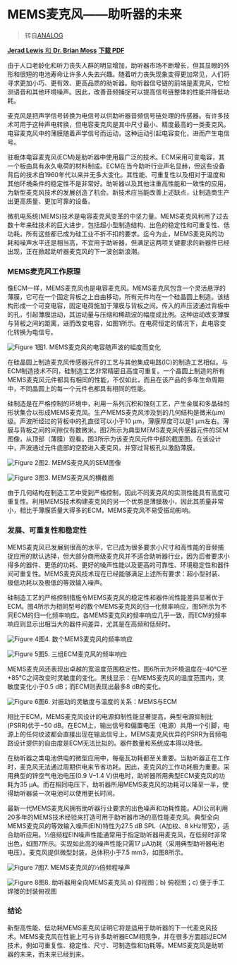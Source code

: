 # MEMS麦克风——助听器的未来

> 转自[ANALOG](https://www.analog.com/cn/analog-dialogue/articles/mems-microphones-future-for-hearing-aids.html)

[**Jerad Lewis** 和 **Dr. Brian Moss**](https://www.analog.com/cn/analog-dialogue/articles/mems-microphones-future-for-hearing-aids.html#author) **[下载 PDF](https://www.analog.com/media/cn/analog-dialogue/volume-47/number-4/articles/mems-microphones-future-for-hearing-aids_cn.pdf)**

由于人口老龄化和听力丧失人群的明显增加，助听器市场不断增长，但其显眼的外形和很短的电池寿命让许多人失去兴趣。随着听力丧失现象变得更加常见，人们将寻求更加小巧、更有效、更高品质的助听器。助听器信号链的前端是麦克风，它检测语音和其他环境噪声。因此，改善音频捕捉可以提高信号链整体的性能并降低功耗。

麦克风是把声学信号转换为电信号以供助听器音频信号链处理的传感器。有许多技术可用于这种声电转换，但电容麦克风是其中尺寸最小、精度最高的一类麦克风。电容麦克风中的薄膜随着声学信号而运动，这种运动引起电容变化，进而产生电信号。

驻极体电容麦克风(ECM)是助听器中使用最广泛的技术。ECM采用可变电容，其一个板由具有永久电荷的材料制成。ECM在当今助听行业声名显赫，但这些设备背后的技术自1960年代以来并无多大变化。其性能、可重复性以及相对于温度和其他环境条件的稳定性不是非常好。助听器以及其他注重高性能和一致性的应用，为新型麦克风技术的发展创造了机会。新技术应当能改善上述缺点，让制造商生产出更高质量、更加可靠的设备。

微机电系统(MEMS)技术是电容麦克风变革的中坚力量。MEMS麦克风利用了过去数十年来硅技术的巨大进步，包括超小型制造结构、出色的稳定性和可重复性、低功耗，所有这些都已成为硅工业不折不扣的要求。迄今为止，MEMS麦克风的功耗和噪声水平还是相当高，不宜用于助听器，但满足这两项关键要求的新器件已经出现，正在掀起助听器麦克风的下一波创新浪潮。

### MEMS麦克风工作原理

像ECM一样，MEMS麦克风也是电容麦克风。MEMS麦克风包含一个灵活悬浮的薄膜，它可在一个固定背板之上自由移动，所有元件均在一个硅晶圆上制造。该结构形成一个可变电容，固定电荷施加于薄膜与背板之间。传入的声压波通过背板中的孔，引起薄膜运动，其运动量与压缩和稀疏波的幅度成比例。这种运动改变薄膜与背板之间的距离，进而改变电容，如图1所示。在电荷恒定的情况下，此电容变化转换为电信号。

![Figure 1](https://mythidea.oss-cn-beijing.aliyuncs.com/undefined4711-1-fig01.jpg)图1. MEMS麦克风的电容随声波的幅度而变化

在硅晶圆上制造麦克风传感器元件的工艺与其他集成电路(IC)的制造工艺相似。与ECM制造技术不同，硅制造工艺非常精密且高度可重复。一个晶圆上制造的所有MEMS麦克风元件都具有相同的性能，不仅如此，而且在该产品的多年生命周期中，不同晶圆上的每一个元件也都具有相同的性能。

硅制造是在严格控制的环境中，利用一系列沉积和蚀刻工艺，产生金属和多晶硅的形状集合以形成MEMS麦克风。生产MEMS麦克风涉及到的几何结构是微米(μm)级。声波所经过的背板中的孔直径可以小于10 μm，薄膜厚度可以是1 μm左右。薄膜与背板之间的间隙仅有数微米。图2所示为典型MEMS麦克风传感器元件的SEM图像，从顶部（薄膜）观看。图3所示为该麦克风元件中部的截面图。在该设计中，声波通过元件底部的空腔进入麦克风，并穿过背板孔以激励薄膜。

![Figure 2](https://mythidea.oss-cn-beijing.aliyuncs.com/undefined4711-1-fig02.jpg)图2. MEMS麦克风的SEM图像

![Figure 3](https://mythidea.oss-cn-beijing.aliyuncs.com/undefined4711-1-fig03.jpg)图3. MEMS麦克风的横截面

由于几何结构在制造工艺中受到严格控制，因此不同麦克风的实测性能具有高度可重复性。利用MEMS技术构建麦克风的另一个优势是薄膜极小，因此其质量非常小，相比于薄膜质量大得多的ECM，MEMS麦克风不易受振动影响。

### 发展、可重复性和稳定性

MEMS麦克风已发展到很高的水平，它已成为很多要求小尺寸和高性能的音频捕捉应用的默认选择，但大部分商用级麦克风并不适合助听器行业，因为后者要求小得多的器件、更低的功耗、更好的噪声性能以及更高的可靠性、环境稳定性和器件间可重复性。MEMS麦克风技术现在已经能够满足上述所有要求：超小型封装、极低功耗以及极低的等效输入噪声。

硅制造工艺的严格控制措施令MEMS麦克风的稳定性和器件间性能差异显著优于ECM。图4所示为相同型号的数个MEMS麦克风的归一化频率响应，图5所示为不同ECM的归一化频率响应。各MEMS麦克风的频率响应几乎一致，而ECM的频率响应则显示出相当大的器件间差异，尤其是在高频和低频时。

![Figure 4](https://mythidea.oss-cn-beijing.aliyuncs.com/undefined4711-1-fig04.jpg)图4. 数个MEMS麦克风的频率响应

![Figure 5](https://mythidea.oss-cn-beijing.aliyuncs.com/undefined4711-1-fig05.jpg)图5. 三组ECM麦克风的频率响应

MEMS麦克风还表现出卓越的宽温度范围稳定性。图6所示为环境温度在–40°C至+85°C之间改变时灵敏度的变化。黑线显示：在MEMS麦克风的温度范围内，灵敏度变化小于0.5 dB；而ECM则表现出最多8 dB的变化。

![Figure 6](https://mythidea.oss-cn-beijing.aliyuncs.com/undefined4711-1-fig06.jpg)图6. 对振动的灵敏度与温度的关系：MEMS与ECM

相比于ECM，MEMS麦克风设计的电源抑制性能显著提高，典型电源抑制比(PSRR)优于−50 dB。在ECM上，输出信号和偏置电压（电源）共用一个引脚，电源上的任何纹波都会直接出现在输出信号上。MEMS麦克风优异的PSRR为音频电路设计提供的自由度是ECM无法比拟的。器件数量和系统成本得以降低。

在助听器之类电池供电的微型应用中，每毫瓦功耗都至关重要。当助听器正在工作时，麦克风无法通过周期供电来节省功耗。因此，麦克风的工作功耗极为重要。采用典型的锌空气电池电压(0.9 V–1.4 V)供电时，助听器所用典型ECM麦克风的功耗为35 μA。而在相同电压下，助听器所用MEMS麦克风的功耗可以降至一半，使得助听器装一次电池可以使用更长时间。

最新一代MEMS麦克风拥有助听器行业要求的出色噪声和功耗性能。ADI公司利用20多年的MEMS技术经验来打造可用于助听器市场的高性能麦克风。典型全向MEMS麦克风的等效输入噪声(EIN)特性为27.5 dB SPL（A加权、8 kHz带宽），适合助听应用。⅓倍频程EIN噪声性能通常用于指定助听器用麦克风，在低频时非常出色，如图7所示。实现如此高的噪声性能只需17 μA功耗（采用典型助听器电池电压）。麦克风提供微型封装，总体积小于7.5 mm3，如图8所示。

![Figure 7](https://mythidea.oss-cn-beijing.aliyuncs.com/undefined4711-1-fig07.jpg)图7. MEMS麦克风的⅓倍频程噪声

![Figure 8](https://mythidea.oss-cn-beijing.aliyuncs.com/undefined4711-1-fig08.jpg)图8. 助听器用全向MEMS麦克风
a) 仰视图；b) 俯视图；c) 便于手工焊接的封装俯视图

### 结论

新型高性能、低功耗MEMS麦克风证明它将是适用于助听器的下一代麦克风技术。MEMS麦克风在性能上可与许多助听器ECM相竞争，并在很多方面超过ECM技术，例如可重复性、稳定性、尺寸、可制造性和功耗等。MEMS麦克风是助听器的未来，而未来已经到来。